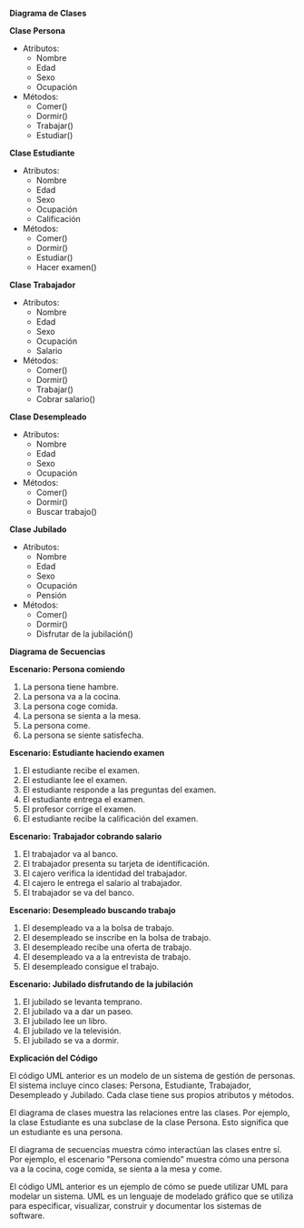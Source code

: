 **Diagrama de Clases**

**Clase Persona**

* Atributos:
    * Nombre
    * Edad
    * Sexo
    * Ocupación
* Métodos:
    * Comer()
    * Dormir()
    * Trabajar()
    * Estudiar()

**Clase Estudiante**

* Atributos:
    * Nombre
    * Edad
    * Sexo
    * Ocupación
    * Calificación
* Métodos:
    * Comer()
    * Dormir()
    * Estudiar()
    * Hacer examen()

**Clase Trabajador**

* Atributos:
    * Nombre
    * Edad
    * Sexo
    * Ocupación
    * Salario
* Métodos:
    * Comer()
    * Dormir()
    * Trabajar()
    * Cobrar salario()

**Clase Desempleado**

* Atributos:
    * Nombre
    * Edad
    * Sexo
    * Ocupación
* Métodos:
    * Comer()
    * Dormir()
    * Buscar trabajo()

**Clase Jubilado**

* Atributos:
    * Nombre
    * Edad
    * Sexo
    * Ocupación
    * Pensión
* Métodos:
    * Comer()
    * Dormir()
    * Disfrutar de la jubilación()

**Diagrama de Secuencias**

**Escenario: Persona comiendo**

1. La persona tiene hambre.
2. La persona va a la cocina.
3. La persona coge comida.
4. La persona se sienta a la mesa.
5. La persona come.
6. La persona se siente satisfecha.

**Escenario: Estudiante haciendo examen**

1. El estudiante recibe el examen.
2. El estudiante lee el examen.
3. El estudiante responde a las preguntas del examen.
4. El estudiante entrega el examen.
5. El profesor corrige el examen.
6. El estudiante recibe la calificación del examen.

**Escenario: Trabajador cobrando salario**

1. El trabajador va al banco.
2. El trabajador presenta su tarjeta de identificación.
3. El cajero verifica la identidad del trabajador.
4. El cajero le entrega el salario al trabajador.
5. El trabajador se va del banco.

**Escenario: Desempleado buscando trabajo**

1. El desempleado va a la bolsa de trabajo.
2. El desempleado se inscribe en la bolsa de trabajo.
3. El desempleado recibe una oferta de trabajo.
4. El desempleado va a la entrevista de trabajo.
5. El desempleado consigue el trabajo.

**Escenario: Jubilado disfrutando de la jubilación**

1. El jubilado se levanta temprano.
2. El jubilado va a dar un paseo.
3. El jubilado lee un libro.
4. El jubilado ve la televisión.
5. El jubilado se va a dormir.

**Explicación del Código**

El código UML anterior es un modelo de un sistema de gestión de personas. El sistema incluye cinco clases: Persona, Estudiante, Trabajador, Desempleado y Jubilado. Cada clase tiene sus propios atributos y métodos.

El diagrama de clases muestra las relaciones entre las clases. Por ejemplo, la clase Estudiante es una subclase de la clase Persona. Esto significa que un estudiante es una persona.

El diagrama de secuencias muestra cómo interactúan las clases entre sí. Por ejemplo, el escenario "Persona comiendo" muestra cómo una persona va a la cocina, coge comida, se sienta a la mesa y come.

El código UML anterior es un ejemplo de cómo se puede utilizar UML para modelar un sistema. UML es un lenguaje de modelado gráfico que se utiliza para especificar, visualizar, construir y documentar los sistemas de software.